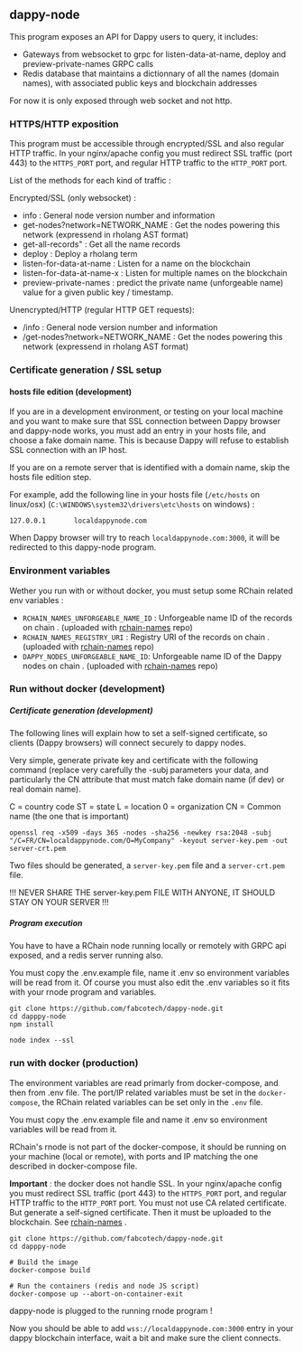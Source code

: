 ## dappy-node

This program exposes an API for Dappy users to query, it includes:

- Gateways from websocket to grpc for listen-data-at-name, deploy and preview-private-names GRPC calls
- Redis database that maintains a dictionnary of all the names (domain names), with associated public keys and blockchain addresses

For now it is only exposed through web socket and not http.

### HTTPS/HTTP exposition

This program must be accessible through encrypted/SSL and also regular HTTP traffic. In your nginx/apache config you must redirect SSL traffic (port 443) to the `HTTPS_PORT` port, and regular HTTP traffic to the `HTTP_PORT` port.

List of the methods for each kind of traffic :

Encrypted/SSL (only websocket) :

- info : General node version number and information
- get-nodes?network=NETWORK_NAME : Get the nodes powering this network (expressend in rholang AST format)
- get-all-records" : Get all the name records
- deploy : Deploy a rholang term
- listen-for-data-at-name : Listen for a name on the blockchain
- listen-for-data-at-name-x : Listen for multiple names on the blockchain
- preview-private-names : predict the private name (unforgeable name) value for a given public key / timestamp.

Unencrypted/HTTP (regular HTTP GET requests):

- /info : General node version number and information
- /get-nodes?network=NETWORK_NAME : Get the nodes powering this network (expressend in rholang AST format)

### Certificate generation / SSL setup

#### hosts file edition (development)

If you are in a development environment, or testing on your local machine and you want to make sure that SSL connection between Dappy browser and dappy-node works, you must add an entry in your hosts file, and choose a fake domain name. This is because Dappy will refuse to establish SSL connection with an IP host.

If you are on a remote server that is identified with a domain name, skip the hosts file edition step.

For example, add the following line in your hosts file (`/etc/hosts` on linux/osx) (`C:\WINDOWS\system32\drivers\etc\hosts` on windows) :

```
127.0.0.1       localdappynode.com
```

When Dappy browser will try to reach `localdappynode.com:3000`, it will be redirected to this dappy-node program.

### Environment variables

Wether you run with or without docker, you must setup some RChain related env variables :

- `RCHAIN_NAMES_UNFORGEABLE_NAME_ID` : Unforgeable name ID of the records on chain . (uploaded with [rchain-names](https://github.com/fabcotech/rchain-names) repo)
- `RCHAIN_NAMES_REGISTRY_URI` : Registry URI of the records on chain . (uploaded with [rchain-names](https://github.com/fabcotech/rchain-names) repo)
- `DAPPY_NODES_UNFORGEABLE_NAME_ID`: Unforgeable name ID of the Dappy nodes on chain . (uploaded with [rchain-names](https://github.com/fabcotech/rchain-names) repo)

### Run without docker (development)

##### Certificate generation (development)

The following lines will explain how to set a self-signed certificate, so clients (Dappy browsers) will connect securely to dappy nodes.

Very simple, generate private key and certificate with the following command (replace very carefully the -subj parameters your data, and particularly the CN attribute that must match fake domain name (if dev) or real domain name).

C = country code
ST = state
L = location
0 = organization
CN = Common name (the one that is important)

```
openssl req -x509 -days 365 -nodes -sha256 -newkey rsa:2048 -subj "/C=FR/CN=localdappynode.com/O=MyCompany" -keyout server-key.pem -out server-crt.pem
```

Two files should be generated, a `server-key.pem` file and a `server-crt.pem` file.

!!! NEVER SHARE THE server-key.pem FILE WITH ANYONE, IT SHOULD STAY ON YOUR SERVER !!!

##### Program execution

You have to have a RChain node running locally or remotely with GRPC api exposed, and a redis server running also.

You must copy the .env.example file, name it .env so environment variables will be read from it. Of course you must also edit the .env variables so it fits with your rnode program and variables.

```
git clone https://github.com/fabcotech/dappy-node.git
cd dapppy-node
npm install

node index --ssl
```

### run with docker (production)

The environment variables are read primarly from docker-compose, and then from .env file. The port/IP related variables must be set in the `docker-compose`, the RChain related variables can be set only in the `.env` file.

You must copy the .env.example file and name it .env so environment variables will be read from it.

RChain's rnode is not part of the docker-compose, it should be running on your machine (local or remote), with ports and IP matching the one described in docker-compose file.

**Important** : the docker does not handle SSL. In your nginx/apache config you must redirect SSL traffic (port 443) to the `HTTPS_PORT` port, and regular HTTP traffic to the `HTTP_PORT` port. You must not use CA related certificate. But generate a self-signed certificate. Then it must be uploaded to the blockchain. See [rchain-names](https://github.com/fabcotech/rchain-names) .

```
git clone https://github.com/fabcotech/dappy-node.git
cd dapppy-node

# Build the image
docker-compose build

# Run the containers (redis and node JS script)
docker-compose up --abort-on-container-exit
```

dappy-node is plugged to the running rnode program !

Now you should be able to add `wss://localdappynode.com:3000` entry in your dappy blockchain interface, wait a bit and make sure the client connects.
